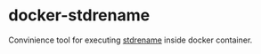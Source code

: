 # docker-stdrename

Convinience tool for executing [stdrename](https://github.com/Gadiguibou/stdrename) inside docker container.

